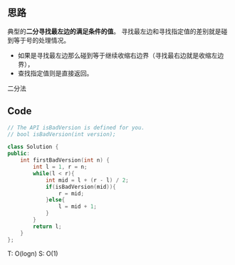 ## 思路
典型的**二分寻找最左边的满足条件的值**。 
寻找最左边和寻找指定值的差别就是碰到等于号的处理情况。
- 如果是寻找最左边那么碰到等于继续收缩右边界（寻找最右边就是收缩左边界），
- 查找指定值则是直接返回。

二分法
## Code
```cpp
// The API isBadVersion is defined for you.
// bool isBadVersion(int version);

class Solution {
public:
    int firstBadVersion(int n) {
        int l = 1, r = n;
        while(l < r){
            int mid = l + (r - l) / 2;
            if(isBadVersion(mid)){
                r = mid;
            }else{
                l = mid + 1;
            }
        }
        return l;
    }
};
```

T: O(logn)
S: O(1)